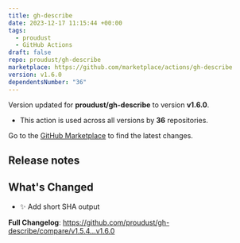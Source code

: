 ```yaml
---
title: gh-describe
date: 2023-12-17 11:15:44 +00:00
tags:
  - proudust
  - GitHub Actions
draft: false
repo: proudust/gh-describe
marketplace: https://github.com/marketplace/actions/gh-describe
version: v1.6.0
dependentsNumber: "36"
---
```



Version updated for **proudust/gh-describe** to version **v1.6.0**.
- This action is used across all versions by **36** repositories.

Go to the [GitHub Marketplace](https://github.com/marketplace/actions/gh-describe) to find the latest changes.

## Release notes

## What's Changed
* :sparkles: Add short SHA output

**Full Changelog**: https://github.com/proudust/gh-describe/compare/v1.5.4...v1.6.0
